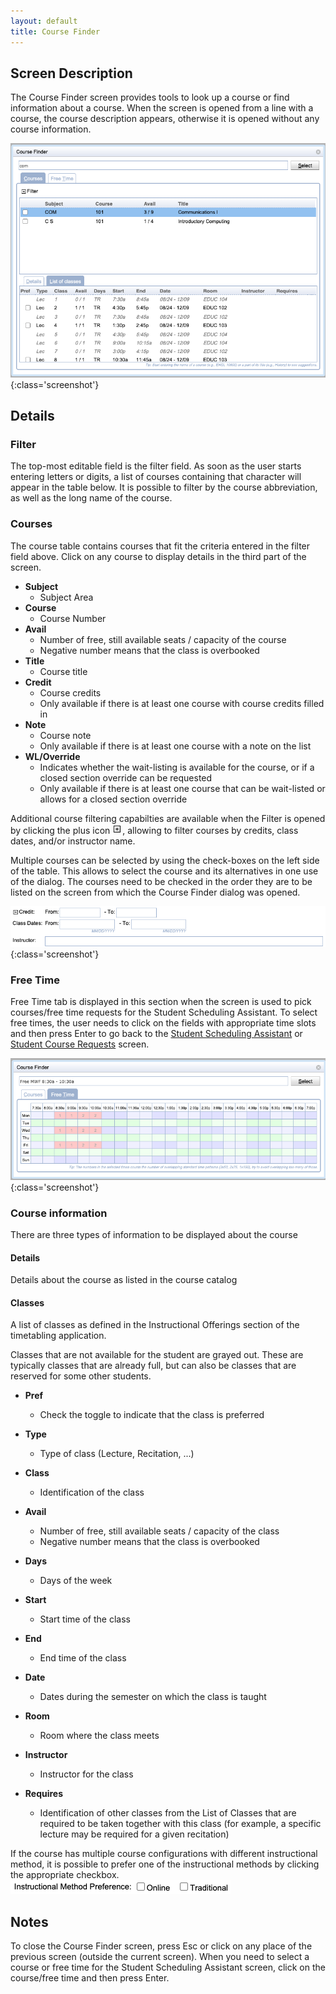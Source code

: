 ```yaml
---
layout: default
title: Course Finder
---
```



## Screen Description

The Course Finder screen provides tools to look up a course or find information about a course. When the screen is opened from a line with a course, the course description appears, otherwise it is opened without any course information.

![Course Finder](images/student-course-finder-1.png){:class='screenshot'}

## Details

### Filter

The top-most editable field is the filter field. As soon as the user starts entering letters or digits, a list of courses containing that character will appear in the table below. It is possible to filter by the course abbreviation, as well as the long name of the course.

### Courses

The course table contains courses that fit the criteria entered in the filter field above. Click on any course to display details in the third part of the screen.

* **Subject**
	* Subject Area
* **Course**
	* Course Number
* **Avail**
	* Number of free, still available seats / capacity of the course
	* Negative number means that the class is overbooked
* **Title**
	* Course title
* **Credit**
	* Course credits
	* Only available if there is at least one course with course credits filled in
* **Note**
	* Course note
	* Only available if there is at least one course with a note on the list
* **WL/Override**
	* Indicates whether the wait-listing is available for the course, or if a closed section override can be requested
	* Only available if there is at least one course that can be wait-listed or allows for a closed section override

Additional course filtering capabilties are available when the Filter is opened by clicking the plus icon ![](images/icon-filter-open.gif), allowing to filter courses by credits, class dates, and/or instructor name.

Multiple courses can be selected by using the check-boxes on the left side of the table. This allows to select the course and its alternatives in one use of the dialog. The courses need to be checked in the order they are to be listed on the screen from which the Course Finder dialog was opened.

![Course Finder](images/student-course-finder-2.png){:class='screenshot'}

### Free Time

Free Time tab is displayed in this section when the screen is used to pick courses/free time requests for the Student Scheduling Assistant. To select free times, the user needs to click on the fields with appropriate time slots and then press Enter to go back to the [Student Scheduling Assistant](student-scheduling-assistant) or [Student Course Requests](student-course-requests) screen.

![Course Finder](images/student-course-finder-3.png){:class='screenshot'}

### Course information

There are three types of information to be displayed about the course

#### Details

Details about the course as listed in the course catalog

#### Classes

A list of classes as defined in the Instructional Offerings section of the timetabling application.

Classes that are not available for the student are grayed out. These are typically classes that are already full, but can also be classes that are reserved for some other students.

* **Pref**
	* Check the toggle to indicate that the class is preferred

* **Type**
	* Type of class (Lecture, Recitation, ...)

* **Class**
	* Identification of the class

* **Avail**
	* Number of free, still available seats / capacity of the class 
	* Negative number means that the class is overbooked

* **Days**
	* Days of the week

* **Start**
	* Start time of the class

* **End**
	* End time of the class

* **Date**
	* Dates during the semester on which the class is taught

* **Room**
	* Room where the class meets

* **Instructor**
	* Instructor for the class

* **Requires**
	* Identification of other classes from the List of Classes that are required to be taken together with this class (for example, a specific lecture may be required for a given recitation)

If the course has multiple course configurations with different instructional method, it is possible to prefer one of the instructional methods by clicking the appropriate checkbox.
![Course Finder](images/student-course-finder-4.png)

## Notes

To close the Course Finder screen, press Esc or click on any place of the previous screen (outside the current screen). When you need to select a course or free time for the Student Scheduling Assistant screen, click on the course/free time and then press Enter.

